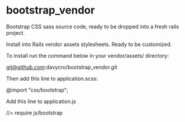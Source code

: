 # bootstrap_vendor
Bootstrap CSS sass source code, ready to be dropped into a fresh rails project.

Install into Rails vendor assets stylesheets. Ready to be customized.

To install run the command below in your vendor/assets/ directory:

git@github.com:davycro/bootstrap_vendor.git

  
Then add this line to application.scss:

@import "css/bootstrap";

Add this line to application.js

//= require js/bootstrap